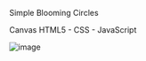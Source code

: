 Simple Blooming Circles

Canvas HTML5 - CSS - JavaScript

![image](https://github.com/user-attachments/assets/b6cbfe27-3a99-4cec-a28d-79c111330395)
